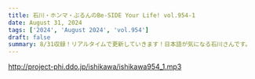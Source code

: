 ```yaml
---
title: 石川・ホンマ・ぶるんのBe-SIDE Your Life! vol.954-1
date: August 31, 2024
tags: ['2024', 'August 2024', 'vol.954']
draft: false
summary: 8/31収録！リアルタイムで更新していきます！日本語が気になる石川さんです。
---
```


http://project-phi.ddo.jp/ishikawa/ishikawa954_1.mp3